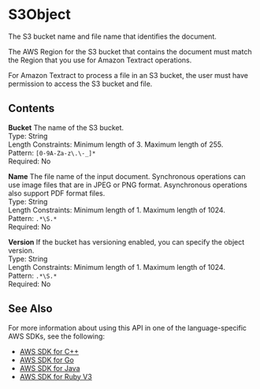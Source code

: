 # S3Object<a name="API_S3Object"></a>

The S3 bucket name and file name that identifies the document\.

The AWS Region for the S3 bucket that contains the document must match the Region that you use for Amazon Textract operations\.

For Amazon Textract to process a file in an S3 bucket, the user must have permission to access the S3 bucket and file\. 

## Contents<a name="API_S3Object_Contents"></a>

 **Bucket**   <a name="Textract-Type-S3Object-Bucket"></a>
The name of the S3 bucket\.  
Type: String  
Length Constraints: Minimum length of 3\. Maximum length of 255\.  
Pattern: `[0-9A-Za-z\.\-_]*`   
Required: No

 **Name**   <a name="Textract-Type-S3Object-Name"></a>
The file name of the input document\. Synchronous operations can use image files that are in JPEG or PNG format\. Asynchronous operations also support PDF format files\.  
Type: String  
Length Constraints: Minimum length of 1\. Maximum length of 1024\.  
Pattern: `.*\S.*`   
Required: No

 **Version**   <a name="Textract-Type-S3Object-Version"></a>
If the bucket has versioning enabled, you can specify the object version\.   
Type: String  
Length Constraints: Minimum length of 1\. Maximum length of 1024\.  
Pattern: `.*\S.*`   
Required: No

## See Also<a name="API_S3Object_SeeAlso"></a>

For more information about using this API in one of the language\-specific AWS SDKs, see the following:
+  [AWS SDK for C\+\+](https://docs.aws.amazon.com/goto/SdkForCpp/textract-2018-06-27/S3Object) 
+  [AWS SDK for Go](https://docs.aws.amazon.com/goto/SdkForGoV1/textract-2018-06-27/S3Object) 
+  [AWS SDK for Java](https://docs.aws.amazon.com/goto/SdkForJava/textract-2018-06-27/S3Object) 
+  [AWS SDK for Ruby V3](https://docs.aws.amazon.com/goto/SdkForRubyV3/textract-2018-06-27/S3Object) 